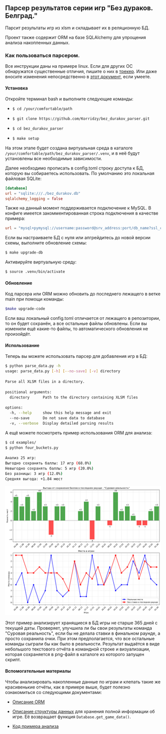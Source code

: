 

## Парсер результатов серии игр "Без дураков. Белград."

Парсит результаты игр из xlsm и складывает их в реляционную БД.

Проект также содержит ORM на базе SQLAlchemy для упрощения анализа накопленных данных.

### Как пользоваться парсером.

Все инструкции даны на примере linux. Если для других ОС обнаружатся существенные отличия, пишите о них в [трекер](https://github.com/Korridzy/bez_durakov_parser/issues). Или даже вносите изменения непосредственно в [этот документ](https://github.com/Korridzy/bez_durakov_parser/blob/main/README.md), если умеете.



#### Установка

Откройте терминал bash и выполните следующие команды:
- ```bash
  $ cd /your/comfortable/path
  ```

- ```bash
  $ git clone https://github.com/Korridzy/bez_durakov_parser.git
  ```

- ```bash
  $ cd bez_durakov_parser
  ```

- ```bash
  $ make setup
  ```

На этом этапе будет создана виртуальная среда в каталоге `/your/comfortable/path/bez_durakov_parser/.venv`, и в неё будут установлены все необходимые зависимости.

Далее необходимо прописать в config.toml строку доступа к БД, которую вы собираетесь использовать. По умолчанию это локальная файловая SQLite:

```toml
[database]
url = "sqlite:///./bez_durakov.db"
sqlalchemy_logging = false
```

Также на данный момент поддерживается подключение к MySQL. В конфиге имеется закомментированная строка подключения в качестве примера:

```toml
url = "mysql+pymysql://username:password@srv_address:port/db_name?ssl_ca=/path/to/ca.pem&ssl_cert=/path/to/client-cert.pem&ssl_key=/path/to/client-key.pem"
```

Если вы настраиваете БД с нуля или апгрейдитесь до новой версии схемы, выполните обновление схемы:

```bash
$ make upgrade-db
```

Активируйте виртуальную среду:

```bash
$ source .venv/bin/activate
```



#### Обновление 

Код парсера или ORM можно обновить до последнего лежащего в ветке main при помощи команды:

```bash
$make upgrade-code
```

Если ваш локальный config.toml отличается от лежащего в репозитории, то он будет сохранён, а все остальные файлы обновлены. Если вы изменили ещё какие-то файлы, то автоматического обновления не произойдёт.



#### Использование

Теперь вы можете использовать парсер для добавления игр в БД:

```bash
$ python parse_data.py -h
usage: parse_data.py [-h] [--no-save] [-v] directory

Parse all XLSM files in a directory.

positional arguments:
  directory      Path to the directory containing XLSM files

options:
  -h, --help     show this help message and exit
  --no-save      Do not save data to database
  -v, --verbose  Display detailed parsing results
```

А ещё можете посмотреть пример использования ORM для анализа:

```bash
$ cd examples/
$ python four_buckets.py 

Анализ 25 игр:
Выгодно сохранить баллы: 17 игр (68.0%)
Невыгодно сохранять баллы: 5 игр (20.0%)
Без разницы: 3 игр (12.0%)
Средняя выгода: +1.84 мест

```

![](./doc/img/README/4_bucket_strategy_analysis_on_team.png)

Этот пример анализирует хранящиеся в БД игры не старше 365 дней с текущей даты. Проверяет, улучшила ли бы свои результаты команда "Суровая реальность", если бы не делала ставки в финальном раунде, а просто сохранила очки. При этом предполагается, что все остальные команды сыграли бы как было в реальности. Результат выдаётся в виде небольшого текстового отчёта в командной строке и визуализации, которая сохраняется в png-файл в каталоге из которого запущен скрипт.



#### Вспомогательные материалы

Чтобы анализировать накопленные данные по играм и клепать такие же красивенькие отчёты, как в примере выше, будет полезно ознакомиться со следующими документами:

- [Описание ORM](./doc/ORM.md)

- [Описание структуры данных](./doc/bd_game.md) для хранения полной информации об игре. Её возвращает функция `Database.get_game_data()`.

- [Код примера анализа](./examples/four_buckets.py)

  
